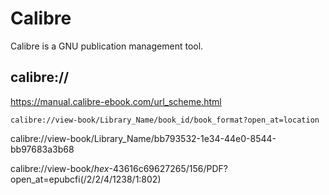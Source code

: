 # Calibre

Calibre is a GNU publication management tool.

## calibre://
https://manual.calibre-ebook.com/url_scheme.html
```
calibre://view-book/Library_Name/book_id/book_format?open_at=location
```
calibre://view-book/Library_Name/bb793532-1e34-44e0-8544-bb97683a3b68

calibre://view-book/_hex_-43616c69627265/156/PDF?open_at=epubcfi(/2/2/4/1238/1:802)